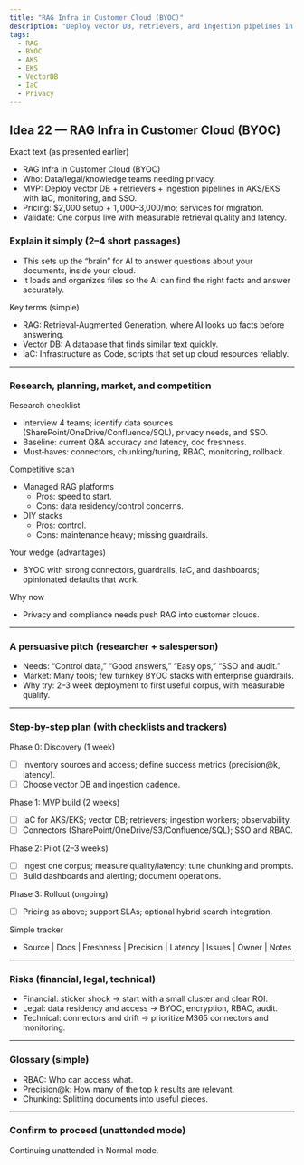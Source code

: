 ```yaml
---
title: "RAG Infra in Customer Cloud (BYOC)"
description: "Deploy vector DB, retrievers, and ingestion pipelines in AKS/EKS with IaC, monitoring, and SSO for privacy-focused teams."
tags:
  - RAG
  - BYOC
  - AKS
  - EKS
  - VectorDB
  - IaC
  - Privacy
---
```


## Idea 22 — RAG Infra in Customer Cloud (BYOC)

Exact text (as presented earlier)

- RAG Infra in Customer Cloud (BYOC)
- Who: Data/legal/knowledge teams needing privacy.
- MVP: Deploy vector DB + retrievers + ingestion pipelines in AKS/EKS with IaC, monitoring, and SSO.
- Pricing: $2,000 setup + $1,000–$3,000/mo; services for migration.
- Validate: One corpus live with measurable retrieval quality and latency.

### Explain it simply (2–4 short passages)

- This sets up the “brain” for AI to answer questions about your documents, inside your cloud.
- It loads and organizes files so the AI can find the right facts and answer accurately.

Key terms (simple)

- RAG: Retrieval‑Augmented Generation, where AI looks up facts before answering.
- Vector DB: A database that finds similar text quickly.
- IaC: Infrastructure as Code, scripts that set up cloud resources reliably.

---

### Research, planning, market, and competition

Research checklist

- Interview 4 teams; identify data sources (SharePoint/OneDrive/Confluence/SQL), privacy needs, and SSO.
- Baseline: current Q&A accuracy and latency, doc freshness.
- Must‑haves: connectors, chunking/tuning, RBAC, monitoring, rollback.

Competitive scan

- Managed RAG platforms
  - Pros: speed to start.
  - Cons: data residency/control concerns.
- DIY stacks
  - Pros: control.
  - Cons: maintenance heavy; missing guardrails.

Your wedge (advantages)

- BYOC with strong connectors, guardrails, IaC, and dashboards; opinionated defaults that work.

Why now

- Privacy and compliance needs push RAG into customer clouds.

---

### A persuasive pitch (researcher + salesperson)

- Needs: “Control data,” “Good answers,” “Easy ops,” “SSO and audit.”
- Market: Many tools; few turnkey BYOC stacks with enterprise guardrails.
- Why try: 2–3 week deployment to first useful corpus, with measurable quality.

---

### Step-by-step plan (with checklists and trackers)

Phase 0: Discovery (1 week)

- [ ] Inventory sources and access; define success metrics (precision@k, latency).
- [ ] Choose vector DB and ingestion cadence.

Phase 1: MVP build (2 weeks)

- [ ] IaC for AKS/EKS; vector DB; retrievers; ingestion workers; observability.
- [ ] Connectors (SharePoint/OneDrive/S3/Confluence/SQL); SSO and RBAC.

Phase 2: Pilot (2–3 weeks)

- [ ] Ingest one corpus; measure quality/latency; tune chunking and prompts.
- [ ] Build dashboards and alerting; document operations.

Phase 3: Rollout (ongoing)

- [ ] Pricing as above; support SLAs; optional hybrid search integration.

Simple tracker

- Source | Docs | Freshness | Precision | Latency | Issues | Owner | Notes

---

### Risks (financial, legal, technical)

- Financial: sticker shock → start with a small cluster and clear ROI.
- Legal: data residency and access → BYOC, encryption, RBAC, audit.
- Technical: connectors and drift → prioritize M365 connectors and monitoring.

---

### Glossary (simple)

- RBAC: Who can access what.
- Precision@k: How many of the top k results are relevant.
- Chunking: Splitting documents into useful pieces.

---

### Confirm to proceed (unattended mode)

Continuing unattended in Normal mode.
